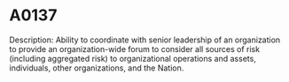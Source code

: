 # A0137
Description: Ability to coordinate with senior leadership of an organization to provide an organization-wide forum to consider all sources of risk (including aggregated risk) to organizational operations and assets, individuals, other organizations, and the Nation.
